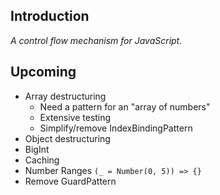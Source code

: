 ## Introduction

_A control flow mechanism for JavaScript._

## Upcoming

- Array destructuring
    - Need a pattern for an "array of numbers"
    - Extensive testing
    - Simplify/remove IndexBindingPattern
- Object destructuring
- BigInt
- Caching
- Number Ranges `(_ = Number(0, 5)) => {}`
- Remove GuardPattern
